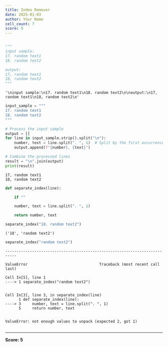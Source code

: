 ```yaml
---
title: Index Remover
date: 2025-01-03
author: Your Name
cell_count: 7
score: 5
---
```


```python

```


```python
"""
input sample:
17. random text1
18. random text2

output:
17, random text1
18, random text2
"""
```




    '\ninput sample:\n17. random text1\n18. random text2\n\noutput:\n17, random text1\n18, random text2\n'




```python
input_sample = """
17. random text1
18. random text2
"""

# Process the input sample
output = []
for line in input_sample.strip().split("\n"):
    number, text = line.split(". ", 1)  # Split by the first occurrence of ". "
    output.append(f"{number}, {text}")

# Combine the processed lines
result = "\n".join(output)
print(result)
```

    17, random text1
    18, random text2



```python
def separate_index(line):

    if ""

    number, text = line.split(". ", 1) 

    return number, text
```


```python
separate_index("18. random text2")
```




    ('18', 'random text2')




```python
separate_index("random text2")
```


    ---------------------------------------------------------------------------

    ValueError                                Traceback (most recent call last)

    Cell In[5], line 1
    ----> 1 separate_index("random text2")


    Cell In[3], line 3, in separate_index(line)
          1 def separate_index(line):
    ----> 3     number, text = line.split(". ", 1) 
          5     return number, text


    ValueError: not enough values to unpack (expected 2, got 1)



```python

```


---
**Score: 5**